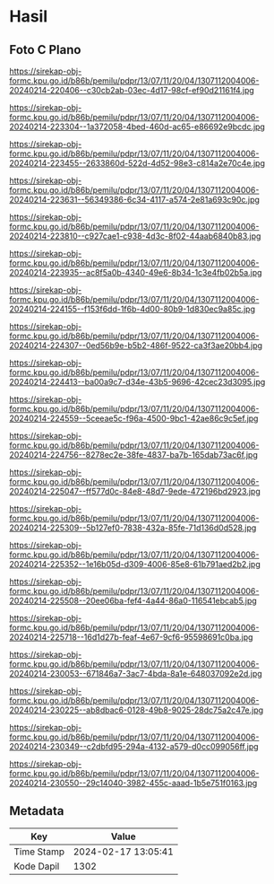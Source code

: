 # Hasil

## Foto C Plano

https://sirekap-obj-formc.kpu.go.id/b86b/pemilu/pdpr/13/07/11/20/04/1307112004006-20240214-220406--c30cb2ab-03ec-4d17-98cf-ef90d21161f4.jpg

https://sirekap-obj-formc.kpu.go.id/b86b/pemilu/pdpr/13/07/11/20/04/1307112004006-20240214-223304--1a372058-4bed-460d-ac65-e86692e9bcdc.jpg

https://sirekap-obj-formc.kpu.go.id/b86b/pemilu/pdpr/13/07/11/20/04/1307112004006-20240214-223455--2633860d-522d-4d52-98e3-c814a2e70c4e.jpg

https://sirekap-obj-formc.kpu.go.id/b86b/pemilu/pdpr/13/07/11/20/04/1307112004006-20240214-223631--56349386-6c34-4117-a574-2e81a693c90c.jpg

https://sirekap-obj-formc.kpu.go.id/b86b/pemilu/pdpr/13/07/11/20/04/1307112004006-20240214-223810--c927cae1-c938-4d3c-8f02-44aab6840b83.jpg

https://sirekap-obj-formc.kpu.go.id/b86b/pemilu/pdpr/13/07/11/20/04/1307112004006-20240214-223935--ac8f5a0b-4340-49e6-8b34-1c3e4fb02b5a.jpg

https://sirekap-obj-formc.kpu.go.id/b86b/pemilu/pdpr/13/07/11/20/04/1307112004006-20240214-224155--f153f6dd-1f6b-4d00-80b9-1d830ec9a85c.jpg

https://sirekap-obj-formc.kpu.go.id/b86b/pemilu/pdpr/13/07/11/20/04/1307112004006-20240214-224307--0ed56b9e-b5b2-486f-9522-ca3f3ae20bb4.jpg

https://sirekap-obj-formc.kpu.go.id/b86b/pemilu/pdpr/13/07/11/20/04/1307112004006-20240214-224413--ba00a9c7-d34e-43b5-9696-42cec23d3095.jpg

https://sirekap-obj-formc.kpu.go.id/b86b/pemilu/pdpr/13/07/11/20/04/1307112004006-20240214-224559--5ceeae5c-f96a-4500-9bc1-42ae86c9c5ef.jpg

https://sirekap-obj-formc.kpu.go.id/b86b/pemilu/pdpr/13/07/11/20/04/1307112004006-20240214-224756--8278ec2e-38fe-4837-ba7b-165dab73ac6f.jpg

https://sirekap-obj-formc.kpu.go.id/b86b/pemilu/pdpr/13/07/11/20/04/1307112004006-20240214-225047--ff577d0c-84e8-48d7-9ede-472196bd2923.jpg

https://sirekap-obj-formc.kpu.go.id/b86b/pemilu/pdpr/13/07/11/20/04/1307112004006-20240214-225309--5b127ef0-7838-432a-85fe-71d136d0d528.jpg

https://sirekap-obj-formc.kpu.go.id/b86b/pemilu/pdpr/13/07/11/20/04/1307112004006-20240214-225352--1e16b05d-d309-4006-85e8-61b791aed2b2.jpg

https://sirekap-obj-formc.kpu.go.id/b86b/pemilu/pdpr/13/07/11/20/04/1307112004006-20240214-225508--20ee06ba-fef4-4a44-86a0-116541ebcab5.jpg

https://sirekap-obj-formc.kpu.go.id/b86b/pemilu/pdpr/13/07/11/20/04/1307112004006-20240214-225718--16d1d27b-feaf-4e67-9cf6-95598691c0ba.jpg

https://sirekap-obj-formc.kpu.go.id/b86b/pemilu/pdpr/13/07/11/20/04/1307112004006-20240214-230053--671846a7-3ac7-4bda-8a1e-648037092e2d.jpg

https://sirekap-obj-formc.kpu.go.id/b86b/pemilu/pdpr/13/07/11/20/04/1307112004006-20240214-230225--ab8dbac6-0128-49b8-9025-28dc75a2c47e.jpg

https://sirekap-obj-formc.kpu.go.id/b86b/pemilu/pdpr/13/07/11/20/04/1307112004006-20240214-230349--c2dbfd95-294a-4132-a579-d0cc099056ff.jpg

https://sirekap-obj-formc.kpu.go.id/b86b/pemilu/pdpr/13/07/11/20/04/1307112004006-20240214-230550--29c14040-3982-455c-aaad-1b5e751f0163.jpg


## Metadata

| Key        | Value               |
| ---------- | ------------------- |
| Time Stamp | 2024-02-17 13:05:41 |
| Kode Dapil | 1302                |



